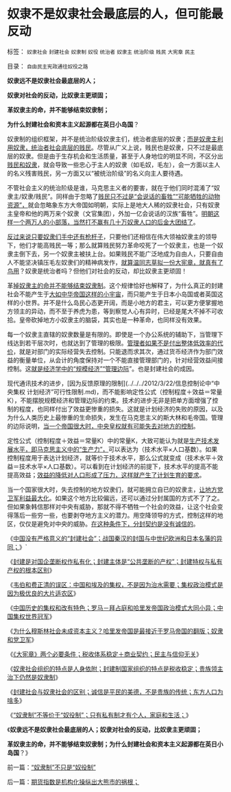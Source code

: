# 奴隶不是奴隶社会最底层的人，但可能最反动

标签： `奴隶社会` `封建社会` `奴隶制` `奴役` `统治者` `奴隶主` `统治阶级` `贱民` `大宪章` `民主` 

目录： `自由民主宪政通往奴役之路`

**奴隶远不是奴隶社会最底层的人；**

**奴隶对社会的反动，比奴隶主更顽固；**

**革奴隶主的命，并不能够结束奴隶制；**

**为什么封建社会和资本主义起源都在英日小岛国**？

奴隶制的组织框架，并不是统治阶级奴隶主们，统治者底层的奴隶；[而是奴隶主利用奴隶，统治者社会底层的贱民](../../../2012/3/28/为什么穆斯林没有进入资本主义？哈里发帝国.md)。尽管从广义上说，贱民也是奴隶，只不过是最底层的奴隶。但是由于生存机会和生活质量，甚至于人身地位的明显不同，不区分出[贱民和奴隶](../../../2012/3/28/奴隶社会与封建社会的根本区别.md)，就会导致一些忠心于主人的奴隶（如毛奴，毛左），会一方面以主人的名义残害贱民，另一方面又以“被统治阶级”的名义向主人要待遇。

不管社会主义的统治阶级是谁，马克思主义者的要害，就在于他们同时混淆了“奴隶主/奴隶/贱民”。同样由于忽略了[贱民只不过是“会说话的畜牲”“可能牺牲的动物资源”，](../../../2011/11/11/公有制的自然资源和严刑峻法.md)就会忽略象东方大帝国如明朝，实际上是地大人稀的奴隶社会，只有奴隶主皇帝和他的两万来个奴隶（文官集团），外加一亿会说话的汉族“畜牲”。[明朝这样一个两万人的小部落，当然打不赢有几十万奴隶人口的后金大团结了](../../../2010/5/26/东方大帝国为什么很容易被少数外族征服？.md)。

[反过来说只要奴隶们手中还有枪杆子](../../../2010/5/12/枪杆子保法制；争取民主宪政的更高效率的方式是非暴力.md)，只要他们还相信在伟大领袖奴隶主的领导下，他们才能高贱民一等；那么就算贱民努力革命咬死了一个奴隶主，也是一个奴隶主倒下去，另一个奴隶主被扶上台。如果贱民不能广泛地成为自由人，只要自由人不能坚决镇压毛左奴隶们的精神病发作，[就算温同志草拟一份大宪章，就真有了鸟用](../../../2012/3/28/《大宪章》生效的两个必要条件.md)？奴隶是统治者吗？但他们对社会的反动，却比奴隶主更顽固！

革[掉奴隶主的命并不能够结束奴隶制](../../../2011/7/25/“买一个奴隶，胜作七级浮屠.md)。这个规律恰好也解释了，为什么真正的封建社会不能产生于[大如中华帝国这样的小宇宙](../../../2012/3/26/中国历史越来越集权的地理原因.md)，而只能产生于日本小岛国或者英国这样的小世界。并不是什么岛民心态更开阔，而是小地方的君主，可以更方便掌握地方领主的异动，而不至于养虎为患，等到察觉人心有异时，已经是尾大不掉不可收拾。皇帝砍掉地方小奴隶主的脑袋，其实也是一种革命，也同样没有效果。

每一个奴隶主直辖的奴隶数量是有限的。即使是一个办公系统的辅助下，当管理下线达到若干层次时，也就达到了管理的极限。[管理者如果不是付出整体低效率的代价](../../../2012/3/21/国企和高考和科举的封建意义.md)，就是对部门的实际经营失去控制。只能退而求其次，通过货币经济作为部门效益的衡量单位，从会计的角度保持对一个不能直接管理部门的，针对经营效益间接控制。这[就是经济学中的“规模经济”“管理边际](../../../2010/2/5/人类社会单元“大与小”上下限规模经济.md)”。也是封建社会的成因。

现代通讯技术的进步，[因为反馈原理的限制](../../../2012/3/22/信息控制论中“中央集权 计划经济”可行性限制.md)，而不能影响定性公式（控制程度＋效益＝常量K），不能摆脱规模经济和管理边际的约束。技术的进步无非是把单方面增强了控制的程度，也同样付出了效益更惨重的损失。这就是计划经济的失败的原因，以及为什么人类历史上最惨重的生命损失，发生在马克思主义的斯大林和毛帝国。管理的边际说明，[当一个帝国很大时，中央皇权就有可能失去对地方的控制](../../../2012/3/21/中央集权的官场的两个层次.md)。

定性公式（控制程度＋效益＝常量K）中的常量K，大致可能认为就是[生产技术发展水平，即马克思主义中的“生产力”，](../../../2011/5/1/生产力不是财富，产能过剩是巨大浪费.md)可以表达为（技术水平×人口基数）。如果控制程度用于表达计划经济，就等价于技术水平，那么公式就变成（技术水平＋效益＝技术水平×人口基数）。可以看到在计划经济的前提下，技术水平的提高不能提高效益；[效益的降低对人口形成了压力，这样就产生了计划生育的要求](http://darthvad.blog.163.com/blog/static/5339947020111194845411/)。

当一个国家很大时，失去控制的地方奴隶们，就可能拥立自已的奴隶主，[让地方党卫军利益最大化](../../../2009/9/10/军阀割据不是地方民主自治.md)。如果这个地方比较偏远，还可以通过分封属国的方式不了了之。但如果象韩信那样对中央有威胁，那就不得不牺牲一个社会的效益，让这个社会变得落后一些穷一些，也要剥夺地方主义的潜力。用空降领导的方式，控制这样的地区，仅仅是避免对中央的威胁。[在这种条件下，分封契约是没有诚信的](../../../2012/3/10/进化论中的“完整性”即合作关系及“个体”.md)。

《[中国没有严格意义的“封建社会”；战国秦汉的封国与中世纪欧洲和日本名藩的异同；](../../../2012/3/25/中国没有经历严格意义的封建社会.md)》`

《[封建是对国企垄断权作私有化；封建主体是“公共垄断的产权”；封建特权与私有产权的根本区别](../../../2012/3/26/封建的不是“土地”而是“公共垄断的产权”.md)》

《[韦伯和费正清的误区：中国和埃及的集权，不是因为治水需要；集权政治模式是因为极优良的大片适农区](../../../2012/3/26/中国历史越来越集权的地理原因.md)》

《[中国历史的集权和改有特色；罗马－拜占庭和哈里发帝国政治模式大同小异；中国集权世界冠军](../../../2012/3/26/西方三大帝国和东方两种特色.md)》

《[为什么穆斯林社会未成资本主义？哈里发帝国是最接近于罗马帝国的翻版；奴隶和党卫军](../../../2012/3/28/为什么穆斯林没有进入资本主义？哈里发帝国.md)》

《[《大宪章》两个必要条件；税收体系稳定＋商业契约；民主与信仰无关](../../../2012/3/28/《大宪章》生效的两个必要条件.md)》

《[奴隶社会组织的特点是人身依附；封建制国家组织的特点是税收稳定；贵族领主治下仍然是奴隶制](../../../2012/3/28/奴隶社会与封建社会的根本区别.md)》

《[封建社会与奴隶社会的区别；诚信是平民的美德，不是贵族的传统；东方人口为啥多](../../../2012/3/29/东方人口为啥多？东方集权与欧洲封建的区别.md)》

《[“奴隶制”不等价于“奴役制”；只有私有制才有个人，家庭和生活；](../../../2012/3/29/“奴隶制”不只是“奴役制”.md)》

《**奴隶远不是奴隶社会最底层的人；奴隶对社会的反动，比奴隶主更顽固；**

**革奴隶主的命，并不能够结束奴隶制；为什么封建社会和资本主义起源都在英日小岛国**？》

前一篇：[“奴隶制”不只是“奴役制”](../../../2012/3/29/“奴隶制”不只是“奴役制”.md)

后一篇：[期货指数是机构化操纵出大熊市的祸根；](../../../2012/3/29/期货指数是机构化操纵出大熊市的祸根；.md)